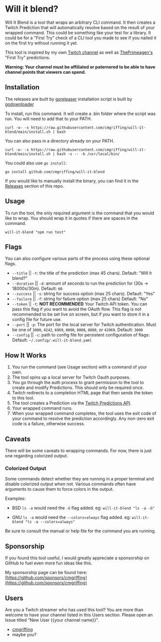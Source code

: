 # Will it blend?

Will It Blend is a tool that wraps an arbitrary CLI command. It then creates a Twitch Prediction that will automatically resolve based on the result of your wrapped command. This could be something like your test for a library. It could be for a "First Try" check of a CLI tool you made to see if you nailed it on the first try without running it yet.

This tool is inspired by my own [Twitch channel](https://www.twitch.tv/cmgriffing) as well as [ThePrimeagen's](https://www.twitch.tv/theprimeagen) "First Try" predictions.

**Warning: Your channel must be affiliated or paternered to be able to have channel points that viewers can spend.**

## Installation

The releases are built by [goreleaser](https://github.com/goreleaser/goreleaser) installation script is built by [godownloader](https://github.com/goreleaser/godownloader)

To install, run this command. It will create a .bin folder where the script was run. You will need to add that to your PATH.

```
curl -o- -s https://raw.githubusercontent.com/cmgriffing/will-it-blend/main/install.sh | bash
```

You can also pass in a directory already on your PATH.

```
curl -o- -s https://raw.githubusercontent.com/cmgriffing/will-it-blend/main/install.sh | bash -s -- -b /usr/local/bin/
```

You could also use `go install`:
```
go install github.com/cmgriffing/will-it-blend
```

If you would like to manually install the binary, you can find it in the [Releases](https://github.com/cmgriffing/will-it-blend/releases) section of this repo.

## Usage

To run the tool, the only required argument is the command that you would like to wrap. You should wrap it in quotes if there are spaces in the command.

```
will-it-blend "npm run test"
```

## Flags

You can also configure various parts of the process using these optional flags.

- `--title` || `-t`: the title of the prediction (max 45 chars). Default: "Will it blend?"
- `--duration` || `-d`: amount of seconds to run the prediction for (30s -> 18000s/30m). Default: `60`
- `--success` || `-s`: string for success option (max 25 chars). Default: "Yes"
- `--failure` || `-f`: string for failure option (max 25 chars) Default: "No"
- `--token` || `-t`: __NOT RECOMMENDED__ Your Twitch API token. You can pass this flag if you want to avoid the OAuth flow. This flag is not recommended to be set live on screen, but if you want to store it in a config file for future use.
- `--port` || `-p`: The port for the local server for Twitch authentication.
  Must be one of `3000`, `4242`, `6969`, `8000`, `8008`, `8080`, or `42069`. Default: `3000`
- `--config` || `-c`: path to config file for persistent configuration of flags: Default: `~/.config/.will-it-blend.yaml`

## How It Works

1. You run the command (see Usage section) with a command of your own.
2. The tool spins up a local server for Twitch Oauth purposes.
3. You go through the auth process to grant permission to the tool to create and modify Predictions. This should only be required once.
4. Twitch redirects to a completion HTML page that then sends the token to this tool.
5. The tool creates a Prediction via the [Twitch Predictions API](https://dev.twitch.tv/docs/api/predictions/).
6. Your wrapped command runs.
7. When your wrapped command completes, the tool uses the exit code of your command to resolve the prediction accordingly. Any non-zero exit code is a failure, otherwise success.

## Caveats

There will be some caveats to wrapping commands. For now, there is just one regarding colorized output.

### Colorized Output

Some commands detect whether they are running in a proper terminal and disable colorized output when not. Various commands often have arguments to cause them to force colors in the output.

Examples:

- BSD `ls -a` would need the `-G` flag added.
  eg: `will-it-blend "ls -a -G"`

- GNU `ls -a` would need the `--colors=always` flag added.
  eg: `will-it-blend "ls -a --colors=always"`

Be sure to consult the manual or help file for the command you are running.

## Sponsorship

If you found this tool useful, I would greatly appreciate a sponsorship on GitHub to fuel even more fun ideas like this.

My sponsorship page can be found here: [https://github.com/sponsors/cmgriffing](https://github.com/sponsors/cmgriffing)

## Users

Are you a Twitch streamer who has used this tool? You are more than welcome to have your channel listed in this Users section. Please open an Issue titled "New User {{your channel name}}".

- [cmgriffing](https://www.twitch.tv/cmgriffing)
- maybe you?
